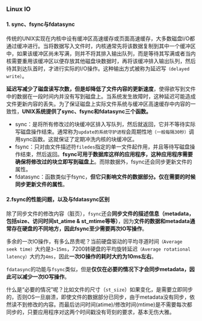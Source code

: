 ### Linux IO

#### 1. sync、fsync与fdatasync

传统的UNIX实现在内核中设有缓冲区高速缓存或页面高速缓存，大多数磁盘I/O都通过缓冲进行。当将数据写入文件时，内核通常先将该数据复制到其中一个缓冲区中，如果该缓冲区尚未写满，则并不将其排入输出队列，而是等待其写满或者当内核需要重用该缓冲区以便存放其他磁盘块数据时，再将该缓冲排入输出队列，然后待其到达队首时，才进行实际的I/O操作。这种输出方式被称为延迟写`（delayed write）`。

**延迟写减少了磁盘读写次数，但是却降低了文件内容的更新速度**，使得欲写到文件中的数据在一段时间内并没有写到磁盘上。当系统发生故障时，这种延迟可能造成文件更新内容的丢失。为了保证磁盘上实际文件系统与缓冲区高速缓存中内容的一致性，**UNIX系统提供了sync、fsync和fdatasync三个函数。**

- sync：是将所有修改过的块缓冲区排入写队列，然后就返回，它并不等待实际写磁盘操作结束。通常称为`update的系统守护进程`会周期性地`（一般每隔30秒）`调用sync函数。这就保证了定期冲洗内核的块缓冲区。
- fsync：只对由文件描述符`filedes`指定的单一文件起作用，并且等待写磁盘操作结束，然后返回。**fsync可用于数据库这样的应用程序，这种应用程序需要确保将修改过的块立即写到磁盘上**。而除数据外，fsync还会同步更新文件的属性。
- fdatasync：函数类似于fsync，**但它只影响文件的数据部分。仅在需要的时候同步更新文件的属性**。

#### 2.fsync的性能问题，以及与fdatasync区别

除了同步文件的修改内容（脏页），`fsync`还会**同步文件的描述信息（metadata，包括size、访问时间st_atime & st_mtime等等）**，因为**文件的数据和metadata通常存在硬盘的不同地方，因此fsync至少需要两次IO写操作**。

多余的一次IO操作，有多么昂贵呢？当前硬盘驱动的平均寻道时间`（Average seek time）`大约是`3~15ms`，7200转硬盘的平均旋转延迟`（Average rotational latency）`大约为`4ms`，因此**一次IO操作的耗时大约为10ms左右**。

`fdatasync`的功能与`fsync`类似，但是**仅仅在必要的情况下才会同步metadata，因此可以减少一次IO写操作**。

什么是“必要的情况”呢？比如文件的尺寸（`st_size`）如果变化，是需要立即同步的，否则OS一旦崩溃，即使文件的数据部分已同步，由于metadata没有同步，依然读不到修改的内容。而最后访问时间(atime)/修改时间(mtime)是不需要每次都同步的，只要应用程序对这两个时间戳没有苛刻的要求，基本无伤大雅。

